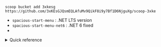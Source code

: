
```
scoop bucket add 3xkesg https://github.com/3xKEsGJQsmEQLAfuMv9QikF8i9y7Bf1D6NjguXg/scoop-3xke
```

- `spacious-start-menu` : .NET LTS version
- `spacious-start-menu-net6` : .NET 6 fixed
- 

<details>
<summary>Quick reference</summary>

```
# Install Scoop
Set-ExecutionPolicy RemoteSigned -Scope CurrentUser
Invoke-RestMethod get.scoop.sh | Invoke-Expression

# Add bucket
scoop bucket add 3xkesg https://github.com/3xKEsGJQsmEQLAfuMv9QikF8i9y7Bf1D6NjguXg/scoop-3xke

# Listed bucket
scoop bucket list

# Search app
scoop search spacious-start-menu

# Detailed information display
scoop info spacious-start-menu

# Install app
# scoop install spacious-start-menu

# List of installed apps
scoop list

# Update
scoop update
scoop spacious-start-menu

# Uninstall app
scoop uninstall spacious-start-menu

# Remove bucket3xkesg
scoop bucket rm 3xkesg

# Cleanup
scoop cache rm *
scoop cleanup *
```

</details>
